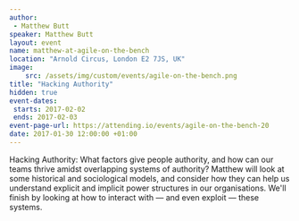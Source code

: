 ```yaml
---
author: 
 - Matthew Butt 
speaker: Matthew Butt
layout: event
name: matthew-at-agile-on-the-bench 
location: "Arnold Circus, London E2 7JS, UK"
image:
    src: /assets/img/custom/events/agile-on-the-bench.png 
title: "Hacking Authority"
hidden: true
event-dates: 
 starts: 2017-02-02
 ends: 2017-02-03
event-page-url: https://attending.io/events/agile-on-the-bench-20 
date: 2017-01-30 12:00:00 +01:00
---
```


Hacking Authority: What factors give people authority, and how can our teams thrive amidst overlapping systems of authority? Matthew will look at some historical and sociological models, and consider how they can help us understand explicit and implicit power structures in our organisations. We'll finish by looking at how to interact with — and even exploit — these systems.

